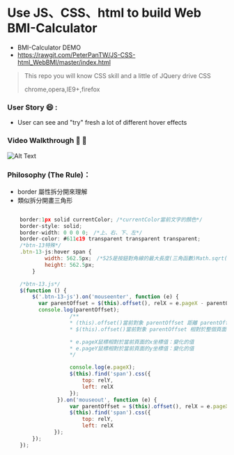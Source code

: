 # Use JS、CSS、html to build Web BMI-Calculator


* BMI-Calculator DEMO
* https://rawgit.com/PeterPanTW/JS-CSS-html_WebBMI/master/index.html

> This repo you will know CSS skill and a little of JQuery drive CSS
> <p>chrome,opera,IE9+,firefox</p>




### User Story :smile: :
* User can see and "try" fresh a lot of different hover effects

### Video Walkthrough :movie_camera: :movie_camera:
![Alt Text](https://github.com/PeterPanTW/CSS_Hover_ViewEffects/blob/master/Demo_ButtonEffects.gif)


### Philosophy (The Rule)：
+ border 屬性拆分開來理解
+ 類似拆分開畫三角形


```javascript

	border:1px solid currentColor; /*currentColor當前文字的顏色*/
	border-style: solid;
	border-width: 0 0 0 0;　/*上、右、下、左*/
	border-color: #611c19 transparent transparent transparent;
	/*btn-13特殊*/
	.btn-13-js:hover span {
            width: 562.5px;　/*525是按鈕對角線的最大長度(三角函數)Math.sqrt(寬度的平方+高度的平方)再開平方*/
            height: 562.5px;
        }

	/*btn-13.js*/
	$(function () {
    	$('.btn-13-js').on('mouseenter', function (e) {
          var parentOffset = $(this).offset(), relX = e.pageX - parentOffset.left, relY = e.pageY - parentOffset.top;
          console.log(parentOffset);
                    /**
                    * (this).offset()當前對象 parentOffset 距離 parentOffset.left、parentOffset.top 兩邊的距離
                    * $(this).offset()當前對象 parentOffset 相對於整個頁面的上和左的固定偏移值：Object {top: 692, left: 757.84375}

                    * e.pageX鼠標相對於當前頁面的x坐標值：變化的值
                    * e.pageY鼠標相對於當前頁面的y坐標值：變化的值
                    */

                    console.log(e.pageX);
                    $(this).find('span').css({
                        top: relY,
                        left: relX
                    });
                }).on('mouseout', function (e) {
                    var parentOffset = $(this).offset(), relX = e.pageX - parentOffset.left, relY = e.pageY - parentOffset.top;
                    $(this).find('span').css({
                        top: relY,
                        left: relX
               });
        });
    });
```
